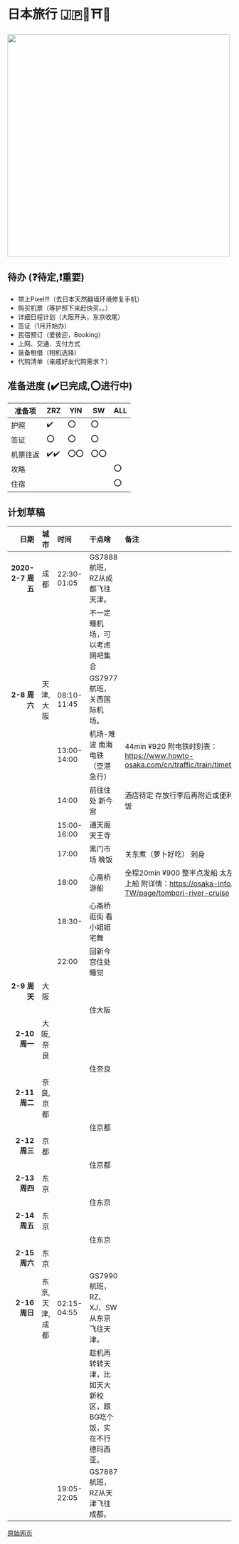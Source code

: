 # 日本旅行 🇯🇵🗼⛩️🍣

<img src="https://i0.wp.com/coffscoast.focusmag.com.au/focus-uploads/2017/02/000040233036.jpg?zoom=2.625&resize=387%2C184&ssl=1" width = 500/>

## 待办 (❓待定,❗重要)

- 带上Pixel!!!（去日本天然翻墙环境修复手机）
- 购买机票（等护照下来赶快买。。）
- 详细日程计划（大阪开头，东京收尾）
- 签证（1月开始办）
- 民宿预订（爱彼迎，Booking）
- 上网、交通、支付方式
- 装备租借（相机选择）
- 代购清单（亲戚好友代购需求？）

## 准备进度 (✔️已完成,⭕进行中)

|准备项|ZRZ|YIN|SW|ALL|
|---|---|---|---|---|
|护照|✔️|⭕|⭕||
|签证|⭕|⭕|⭕||
|机票往返|✔️✔️|⭕⭕|⭕⭕||
|攻略||||⭕|
|住宿||||⭕|

## 计划草稿

| 日期        |城市| 时间           | 干点啥  | 备注 |
| ----------:|:---:|:-------------|:-----|:----------------------|
|**2020-2-7 周五**|成都| 22:30-01:05|GS7888航班， RZ从成都飞往天津。||
||||不一定睡机场，可以考虑网吧集合|
|**2-8 周六**|天津, 大阪|08:10-11:45| GS7977航班， 关西国际机场。||
|||13:00-14:00|机场-难波 南海电铁（空港急行）|44min ¥920 附电铁时刻表：https://www.howto-osaka.com/cn/traffic/train/timetable.html|
|||14:00|前往住处 新今宫|酒店待定 存放行李后再附近或便利店吃午饭|
|||15:00-16:00|通天阁 天王寺||
|||17:00|黑门市场 晚饭|关东煮（萝卜好吃） 刺身|
|||18:00|心斋桥 游船|全程20min ¥900 整半点发船 太左卫门桥上船 附详情：https://osaka-info.jp/zh-TW/page/tombori-river-cruise|
|||18:30-|心斋桥 逛街 看小姐姐宅舞||
|||22:00|回新今宫住处 睡觉||
|**2-9 周天**|大阪|||
||||住大阪|
|**2-10 周一**|大阪, 奈良|||
||||住奈良||
|**2-11 周二**|奈良, 京都|||
||||住京都||
|**2-12 周三**|京都|||
||||住京都||
|**2-13 周四**|东京|||
||||住东京||
|**2-14 周五**|东京|||
||||住东京||
|**2-15 周六**|东京|||
|**2-16 周日**|东京, 天津, 成都|02:15-04:55| GS7990航班， RZ、XJ、SW从东京飞往天津。||
||||趁机再转转天津，比如天大新校区，跟BG吃个饭，实在不行德玛西亚。||
|||19:05-22:05|GS7887航班， RZ从天津飞往成都。||

[原始网页](https://zhangruize.github.io/tp/Japan)

